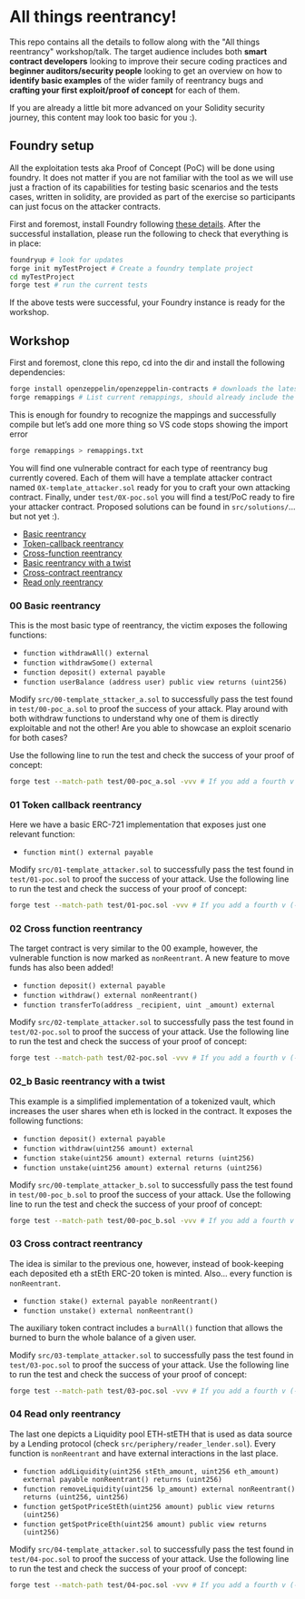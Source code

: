 # All things reentrancy!

This repo contains all the details to follow along with the "All things reentrancy" workshop/talk. The target audience includes both **smart contract developers** looking to improve their secure coding practices and **beginner auditors/security people** looking to get an overview on how to **identify basic examples** of the wider family of reentrancy bugs and **crafting your first exploit/proof of concept** for each of them.


If you are already a little bit more advanced on your Solidity security journey, this content may look too basic for you :).


## Foundry setup

All the exploitation tests aka Proof of Concept (PoC) will be done using foundry. It does not matter if you are not familiar with the tool as we will use just a fraction of its capabilities for testing basic scenarios and the tests cases, written in solidity,  are provided as part of the exercise so participants can just focus on the attacker contracts.


First and foremost, install Foundry following [these details](https://github.com/foundry-rs/foundry#installation). After the successful installation, please run the following to check that everything is in place:
```sh
foundryup # look for updates
forge init myTestProject # Create a foundry template project
cd myTestProject 
forge test # run the current tests
```

If the above tests were successful, your Foundry instance is ready for the workshop.


## Workshop

First and foremost, clone this repo, cd into the dir and install the following dependencies:
```sh
forge install openzeppelin/openzeppelin-contracts # downloads the latest version of the OZ contracts under the lib directory
forge remappings # List current remappings, should already include the OZ ones we just download at the bottom
```

This is enough for foundry to recognize the mappings and successfully compile but let’s add one more thing so VS code stops showing the import error
```sh
forge remappings > remappings.txt
```

You will find one vulnerable contract for each type of reentrancy bug currently covered. Each of them will have a template attacker contract named `0X-template_attacker.sol` ready for you to craft your own attacking contract. Finally, under `test/0X-poc.sol` you will find a test/PoC ready to fire your attacker contract. Proposed solutions can be found in `src/solutions/`... but not yet :).

- [Basic reentrancy](/src/00-basic_a.sol/)
- [Token-callback reentrancy](/src/01-tokenCallback.sol/)
- [Cross-function reentrancy](/src/02-xFunction.sol/)
- [Basic reentrancy with a twist](/src/02-basic_b.sol/)
- [Cross-contract reentrancy](/src/03-xContract.sol/)
- [Read only reentrancy](/src/04-readOnly.sol/)


### 00 Basic reentrancy

This is the most basic type of reentrancy, the victim exposes the following functions:
- `function withdrawAll() external`
- `function withdrawSome() external`
- `function deposit() external payable`
- `function userBalance (address user) public view returns (uint256)`


Modify `src/00-template_sttacker_a.sol` to successfully pass the test found in `test/00-poc_a.sol` to proof the success of your attack. Play around with both withdraw functions to understand why one of them is directly exploitable and not the other! Are you able to showcase an exploit scenario for both cases?


Use the following line to run the test and check the success of your proof of concept:
```sh
forge test --match-path test/00-poc_a.sol -vvv # If you add a fourth v (-vvvv) you will see the traces for successful tests too, very interesting!
```


### 01 Token callback reentrancy

Here we have a basic ERC-721 implementation that exposes just one relevant function:
- `function mint() external payable`


Modify `src/01-template_attacker.sol` to successfully pass the test found in `test/01-poc.sol` to proof the success of your attack. Use the following line to run the test and check the success of your proof of concept:
```sh
forge test --match-path test/01-poc.sol -vvv # If you add a fourth v (-vvvv) you will see the traces for successful tests too, very interesting!
```


### 02 Cross function reentrancy

The target contract is very similar to the 00 example, however, the vulnerable function is now marked as `nonReentrant`. A new feature to move funds has also been added!
- `function deposit() external payable`
- `function withdraw() external nonReentrant()`
- `function transferTo(address _recipient, uint _amount) external`

Modify `src/02-template_attacker.sol` to successfully pass the test found in `test/02-poc.sol` to proof the success of your attack. Use the following line to run the test and check the success of your proof of concept:
```sh
forge test --match-path test/02-poc.sol -vvv # If you add a fourth v (-vvvv) you will see the traces for successful tests too, very interesting!
```


### 02_b Basic reentrancy with a twist

This example is a simplified implementation of a tokenized vault, which increases the user shares when eth is locked in the contract. It exposes the following functions:
- `function deposit() external payable`
- `function withdraw(uint256 amount) external`
- `function stake(uint256 amount) external returns (uint256)`
- `function unstake(uint256 amount) external returns (uint256)`


Modify `src/00-template_attacker_b.sol` to successfully pass the test found in `test/00-poc_b.sol` to proof the success of your attack. Use the following line to run the test and check the success of your proof of concept:
```sh
forge test --match-path test/00-poc_b.sol -vvv # If you add a fourth v (-vvvv) you will see the traces for successful tests too, very interesting!
```


### 03 Cross contract reentrancy

The idea is similar to the previous one, however, instead of book-keeping each deposited eth a stEth ERC-20 token is minted. Also... every function is `nonReentrant`.
- `function stake() external payable nonReentrant()`
- `function unstake() external nonReentrant()`


The auxiliary token contract includes a `burnAll()` function that allows the burned to burn the whole balance of a given user.


Modify `src/03-template_attacker.sol` to successfully pass the test found in `test/03-poc.sol` to proof the success of your attack. Use the following line to run the test and check the success of your proof of concept:
```sh
forge test --match-path test/03-poc.sol -vvv # If you add a fourth v (-vvvv) you will see the traces for successful tests too, very interesting!
```


### 04 Read only reentrancy

The last one depicts a Liquidity pool ETH-stETH that is used as data source by a Lending protocol (check `src/periphery/reader_lender.sol`). Every function is `nonReentrant` and have external interactions in the last place.
- `function addLiquidity(uint256 stEth_amount, uint256 eth_amount) external payable nonReentrant() returns (uint256)`
- `function removeLiquidity(uint256 lp_amount) external nonReentrant() returns (uint256, uint256)`
- `function getSpotPriceStEth(uint256 amount) public view returns (uint256)`
- `function getSpotPriceEth(uint256 amount) public view returns (uint256)`


Modify `src/04-template_attacker.sol` to successfully pass the test found in `test/04-poc.sol` to proof the success of your attack. Use the following line to run the test and check the success of your proof of concept:
```sh
forge test --match-path test/04-poc.sol -vvv # If you add a fourth v (-vvvv) you will see the traces for successful tests too, very interesting!
```
